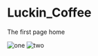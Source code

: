 # Luckin_Coffee

The first page home

![one](https://github.com/Youhana-Gergis/Luckin_Coffee/assets/124525093/d6c2f12c-1661-49bd-820b-9332734395ee)
![two](https://github.com/Youhana-Gergis/Luckin_Coffee/assets/124525093/2455da7b-ed5d-46b4-8f6e-72838a2049d3)

